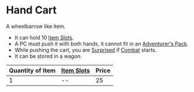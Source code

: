 ---
---

# Hand Cart

A wheelbarrow like item.

* It can hold 10 [Item Slots](../../../../../Player%20Characters/Derived%20Statistics/Item%20Slots.md). 
* A PC must push it with both hands, it cannot fit in an [Adventurer's Pack](../100%20Coins/Adventurer's%20Pack.md).
* While pushing the cart, you are [Surprised](../../../../../Conditions/Surprised.md) if [Combat](../../../../../Game%20Procedures/Combat.md) starts.
* It can be stored in a wagon.

|Quantity of Item|[Item Slots](../../../../../Player%20Characters/Derived%20Statistics/Item%20Slots.md)|Price|
|----------------|----------|-----|
|1|--|25|
